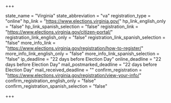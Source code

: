 +++

state_name = "Virginia"
state_abbreviation = "va"
registration_type = "online"
hp_link = "https://www.elections.virginia.gov/"
hp_link_english_only = "false"
hp_link_spanish_selection = "false"
registration_link = "https://www.elections.virginia.gov/citizen-portal/"
registration_link_english_only = "false"
registration_link_spanish_selection = "false"
more_info_link = "https://www.elections.virginia.gov/registration/how-to-register/"
more_info_link_english_only = "false"
more_info_link_spanish_selection = "false"
ip_deadline = "22 days before Election Day"
online_deadline = "22 days before Election Day"
mail_postmarked_deadline = "22 days before Election Day"
mail_received_deadline = ""
confirm_registration = "https://www.elections.virginia.gov/registration/view-your-info/"
confirm_registration_english_only = "false"
confirm_registration_spanish_selection = "false"

+++